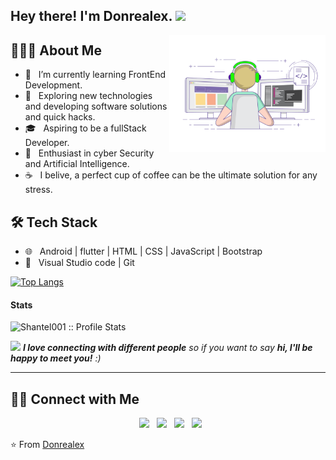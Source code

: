 <h2> Hey there! I'm Donrealex. 
  <img src="https://github.com/souvikguria98/souvikguria98/blob/master/Hi.gif" width="25"></h2>
<img align="right" alt="GIF" src="https://raw.githubusercontent.com/devSouvik/devSouvik/master/gif3.gif" width="250"/>


<h2> 👨🏻‍💻 About Me </h2>

- 🔭 &nbsp; I’m currently learning FrontEnd Development.
- 🤔 &nbsp; Exploring new technologies and developing software solutions and quick hacks.
- 🎓 &nbsp; Aspiring to be a fullStack Developer.
- 🌱 &nbsp; Enthusiast in cyber Security and Artificial Intelligence.
- ☕ &nbsp; I belive, a perfect cup of coffee can be the ultimate solution for any stress. 

<h2>🛠 Tech Stack</h2>
 
- 🌐 &nbsp; Android | flutter | HTML | CSS | JavaScript | Bootstrap 
- 🔧 &nbsp; Visual Studio code | Git



[![Top Langs](https://github-readme-stats.vercel.app/api/top-langs/?username=donrealex&layout=compact&text_color=daf7dc&bg_color=151515)](https://github.com/donrealex/github-readme-stats)


<h4 >Stats</h4>

<p><img src="https://github-readme-stats.vercel.app/api?username=Shantel001&show_icons=true&theme=synthwave" alt="Shantel001 :: Profile Stats" /></p>

<img src="https://media.giphy.com/media/LnQjpWaON8nhr21vNW/giphy.gif" width="60"> <em><b>I love connecting with different people</b> so if you want to say <b>hi, I'll be happy to meet you!</b> :)</em>

---


<h2> 🤝🏻 Connect with Me </h2>

<p align="center">
&nbsp; <a href="https://x.com/Donrealex1" target="_blank" rel="noopener noreferrer"><img src="https://img.icons8.com/plasticine/100/000000/twitter.png" width="50" /></a>  
&nbsp; <a href="https://www.instagram.com/donrealex001/" target="_blank" rel="noopener noreferrer"><img src="https://img.icons8.com/plasticine/100/000000/instagram-new.png" width="50" /></a>  
&nbsp; <a href="https://www.linkedin.com/in/adebiyi-ridwan-b09705232/" target="_blank" rel="noopener noreferrer"><img src="https://img.icons8.com/plasticine/100/000000/linkedin.png" width="50" /></a>
&nbsp; <a href="mailto:donrealex11@gmail.com" target="_blank" rel="noopener noreferrer"><img src="https://img.icons8.com/plasticine/100/000000/gmail.png"  width="50" /></a>
</p>

⭐️ From [Donrealex](https://github.com/Donrealex/)
